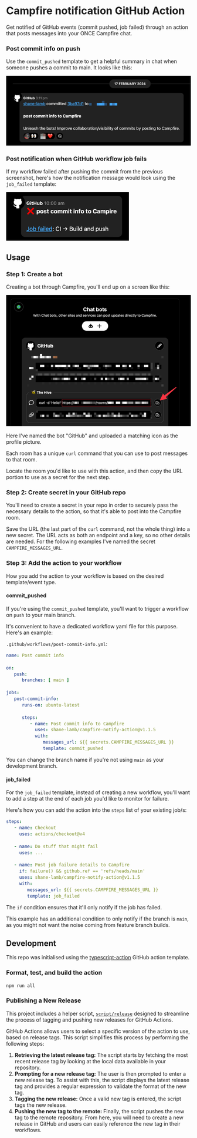 # Campfire notification GitHub Action

Get notified of GitHub events (commit pushed, job failed) through an action that posts messages into your ONCE Campfire chat.

### Post commit info on push
Use the `commit_pushed` template to get a helpful summary in chat when someone pushes a commit to main. It looks like this:

![commit message example](docs%2Fcommit-message-example.png)

### Post notification when GitHub workflow job fails

If my workflow failed after pushing the commit from the previous screenshot,
here's how the notification message would look using the `job_failed` template:

![job failed message example.png](docs%2Fjob-failed-message-example.png)

## Usage

### Step 1: Create a bot

Creating a bot through Campfire, you'll end up on a screen like this:

![bot secret](docs/bot-secret.png)

Here I've named the bot "GitHub" and uploaded a matching icon as the profile picture.

Each room has a unique `curl` command that you can use to post messages to that room.

Locate the room you'd like to use with this action, and then copy the URL portion to use as a secret for the next step.

### Step 2: Create secret in your GitHub repo

You'll need to create a secret in your repo in order to securely pass the necessary details to the action,
so that it's able to post into the Campfire room.

Save the URL (the last part of the `curl` command, not the whole thing) into a new secret.
The URL acts as both an endpoint and a key, so no other details are needed.
For the following examples I've named the secret `CAMPFIRE_MESSAGES_URL`.

### Step 3: Add the action to your workflow

How you add the action to your workflow is based on the desired template/event type.

#### commit_pushed

If you're using the `commit_pushed` template, you'll want to trigger a workflow on `push` to your main branch.

It's convenient to have a dedicated workflow yaml file for this purpose. Here's an example:

`.github/workflows/post-commit-info.yml`:
```yaml
name: Post commit info

on:
   push:
      branches: [ main ]

jobs:
   post-commit-info:
      runs-on: ubuntu-latest

      steps:
         - name: Post commit info to Campfire
           uses: shane-lamb/campfire-notify-action@v1.1.5
           with:
              messages_url: ${{ secrets.CAMPFIRE_MESSAGES_URL }}
              template: commit_pushed
```

You can change the branch name if you're not using `main` as your development branch.

#### job_failed

For the `job_failed` template, instead of creating a new workflow, you'll want to add a step at the end of each job you'd like to monitor for failure.

Here's how you can add the action into the `steps` list of your existing job/s:

```yaml
steps:
   - name: Checkout
     uses: actions/checkout@v4

   - name: Do stuff that might fail
     uses: ...

   - name: Post job failure details to Campfire
     if: failure() && github.ref == 'refs/heads/main'
     uses: shane-lamb/campfire-notify-action@v1.1.5
     with:
        messages_url: ${{ secrets.CAMPFIRE_MESSAGES_URL }}
        template: job_failed
```

The `if` condition ensures that it'll only notify if the job has failed.

This example has an additional condition to only notify if the branch is `main`,
as you might not want the noise coming from feature branch builds.

## Development

This repo was initialised using the [typescript-action](https://github.com/actions/typescript-action) GitHub action template.

### Format, test, and build the action

   ```bash
   npm run all
   ```

### Publishing a New Release

This project includes a helper script, [`script/release`](./script/release)
designed to streamline the process of tagging and pushing new releases for
GitHub Actions.

GitHub Actions allows users to select a specific version of the action to use,
based on release tags. This script simplifies this process by performing the
following steps:

1. **Retrieving the latest release tag:** The script starts by fetching the most
   recent release tag by looking at the local data available in your repository.
1. **Prompting for a new release tag:** The user is then prompted to enter a new
   release tag. To assist with this, the script displays the latest release tag
   and provides a regular expression to validate the format of the new tag.
1. **Tagging the new release:** Once a valid new tag is entered, the script tags
   the new release.
1. **Pushing the new tag to the remote:** Finally, the script pushes the new tag
   to the remote repository. From here, you will need to create a new release in
   GitHub and users can easily reference the new tag in their workflows.
